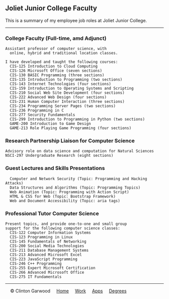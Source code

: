 
## Joliet Junior College Faculty 

This is a summary of my employee job roles at Joliet Junior College.  

<hr>


### College Faculty (Full-time, amd Adjunct)

``` text 
Assistant professor of computer science, with   
  online, hybrid and traditional location classes. 
 
I have developed and taught the following courses:
  CIS-125 Introduction to Cloud Computing
  CIS-126 Microsoft Office (seven sections)
  CIS-130 BASIC Programming (three sections)
  CIS-135 Introduction to Programming (two sections)
  CIS-143 Internet Technologies (four sections)
  CIS-159 Introduction to Operating Systems and Scripting
  CIS-210 Social Web Site Development (four sections)
  CIS-222 Advanced Web Design (four sections)
  CIS-231 Human Computer Interaction (three sections)
  CIS-234 Programming Server Pages (two sections)
  CIS-236 Programming in C
  CIS-277 Security Fundamentals
  CIS-299 Introduction to Programming in Python (two sections)
  GAME-200 Introduction to Game Design
  GAME-213 Role Playing Game Programming (four sections)
```

### Research Partnership Liaison for Computer Science 

``` text 
Advisory role on data science and computation for Natural Sciences
NSCI-297 Undergraduate Research (eight sections)
```

### Guest Lectures and Skills Presentations

``` text 
  Computer and Network Security (Topic: Programming and Hacking Attacks)
  Data Structures and Algorithms (Topic: Programming Topics)
  Web Animation (Topic: Programming with Action Script)
  HTML & CSS for Web (Topic: Bootstrap Framework)
  Web and Document Accessibility (Topic: aria tags)
```

### Professional Tutor Computer Science 

``` text 
Present topics, and provide one-to-one and small group
support for the following computer science classes:
  CIS-122 Computer Information Systems
  CIS-123 Programming in Linux
  CIS-145 Fundamentals of Networking
  CIS-200 Social Media Technologies
  CIS-211 Database Management Systems
  CIS-213 Advanced Microsoft Excel
  CIS-223 JavaScript Programming
  CIS-246 C++ Programming
  CIS-255 Expert Microsoft Certification
  CIS-266 Advanced Microsoft Office
  CIS-275 IT Fundamentals
```

<hr>

<!-- Set Links -->
  &nbsp;&nbsp;&nbsp; &copy; Clinton Garwood
  &nbsp;&nbsp;&nbsp; [Home](../Hello_World.md)
  &nbsp;&nbsp;&nbsp; [Work](../Experience)
  &nbsp;&nbsp;&nbsp; [Apps](../Code_Apps)
  &nbsp;&nbsp;&nbsp; [Degrees](../Degrees)
  &nbsp;&nbsp;&nbsp;
